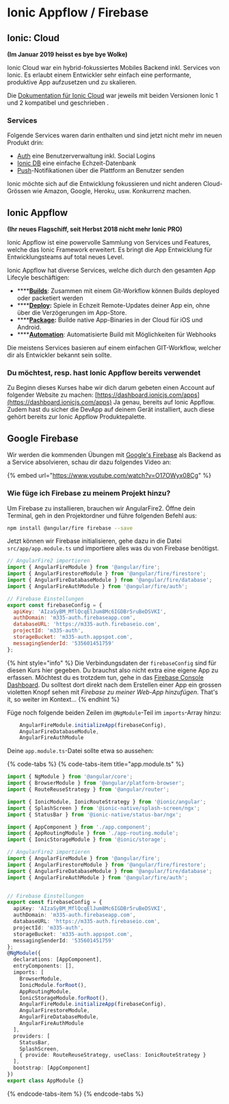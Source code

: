 # Ionic Appflow / Firebase

## Ionic: Cloud

**\(Im Januar 2019 heisst es bye bye Wolke\)**

Ionic Cloud war ein hybrid-fokussiertes Mobiles Backend inkl. Services von Ionic. Es erlaubt einem Entwickler sehr einfach eine performante, produktive App aufzusetzen und zu skalieren.

Die [Dokumentation für Ionic Cloud](http://docs.ionic.io/) war jeweils mit beiden Versionen Ionic 1 und 2 kompatibel und geschrieben .

### Services

Folgende Services waren darin enthalten und sind jetzt nicht mehr im neuen Produkt drin:

* [Auth](http://docs.ionic.io/services/auth/) eine Benutzerverwaltung inkl. Social Logins
* [Ionic DB](http://docs.ionic.io/services/database/) eine einfache Echzeit-Datenbank
* [Push](http://docs.ionic.io/services/push/)-Notifikationen über die Plattform an Benutzer senden

Ionic möchte sich auf die Entwicklung fokussieren und nicht anderen Cloud-Grössen wie Amazon, Google, Heroku, usw. Konkurrenz machen.

## Ionic Appflow

**\(Ihr neues Flagschiff, seit Herbst 2018 nicht mehr Ionic PRO\)**

Ionic Appflow ist eine powervolle Sammlung von Services und Features, welche das Ionic Framework erweitert. Es bringt die App Entwicklung für Entwicklungsteams auf total neues Level.

Ionic Appflow hat diverse Services, welche dich durch den gesamten App Lifecyle beschäftigen:

* \*\*\*\*[**Builds**](https://ionicframework.com/docs/appflow/builds/#builds): Zusammen mit einem Git-Workflow können Builds deployed oder packetiert werden
* \*\*\*\*[**Deploy**](https://ionicframework.com/docs/appflow/deploy/)**:** Spiele in Echzeit Remote-Updates deiner App ein, ohne über die Verzögerungen im App-Store.
* \*\*\*\*[**Package**](https://ionicframework.com/docs/appflow/package/)**:** Builde native App-Binaries in der Cloud für iOS und Android.
* \*\*\*\*[**Automation**](https://ionicframework.com/docs/appflow/automation/): Automatisierte Build mit Möglichkeiten für Webhooks

Die meistens Services basieren auf einem einfachen GIT-Workflow, welcher dir als Entwickler bekannt sein sollte.

### Du möchtest, resp. hast Ionic Appflow bereits verwendet

Zu Beginn dieses Kurses habe wir dich darum gebeten einen Account auf folgender Website zu machen: [https://dashboard.ionicjs.com/apps](https://dashboard.ionicjs.com/apps) Ja genau, bereits auf Ionic Appflow. Zudem hast du sicher die DevApp auf deinem Gerät installiert, auch diese gehört bereits zur Ionic Appflow Produktepalette.

## Google Firebase

Wir werden die kommenden Übungen mit [Google's Firebase](https://firebase.google.com/) als Backend as a Service absolvieren, schau dir dazu folgendes Video an:

{% embed url="https://www.youtube.com/watch?v=O17OWyx08Cg" %}

### Wie füge ich Firebase zu meinem Projekt hinzu?

Um Firebase zu installieren, brauchen wir AngularFire2. Öffne dein Terminal, geh in den Projektordner und führe folgenden Befehl aus:

```bash
npm install @angular/fire firebase --save
```

Jetzt können wir Firebase initialisieren, gehe dazu in die Datei `src/app/app.module.ts` und importiere alles was du von Firebase benötigst.

```javascript
// AngularFire2 importieren
import { AngularFireModule } from '@angular/fire';
import { AngularFirestoreModule } from '@angular/fire/firestore';
import { AngularFireDatabaseModule } from '@angular/fire/database';
import { AngularFireAuthModule } from '@angular/fire/auth';

// Firebase Einstellungen 
export const firebaseConfig = {
  apiKey: 'AIzaSyBM_MflQcqElJum8Mc6IGDBr5ruBeDSVKI',
  authDomain: 'm335-auth.firebaseapp.com',
  databaseURL: 'https://m335-auth.firebaseio.com',
  projectId: 'm335-auth',
  storageBucket: 'm335-auth.appspot.com',
  messagingSenderId: '535601451759'
};
```

{% hint style="info" %}
Die Verbindungsdaten der `firebaseConfig` sind für diesen Kurs hier gegeben. Du brauchst also nicht extra eine eigene App zu erfassen. Möchtest du es trotzdem tun, gehe in das [Firebase Console Dashboard](https://console.firebase.google.com). Du solltest dort direkt nach dem Erstellen einer App ein grossen violetten Knopf sehen mit _Firebase zu meiner Web-App hinzufügen_. That's it, so weiter im Kontext...
{% endhint %}

Füge noch folgende beiden Zeilen im `@NgModule`-Teil im `imports`-Array hinzu:

```javascript
    AngularFireModule.initializeApp(firebaseConfig),
    AngularFireDatabaseModule,
    AngularFireAuthModule
```

Deine `app.module.ts`-Datei sollte etwa so aussehen:

{% code-tabs %}
{% code-tabs-item title="app.module.ts" %}
```typescript
import { NgModule } from '@angular/core';
import { BrowserModule } from '@angular/platform-browser';
import { RouteReuseStrategy } from '@angular/router';

import { IonicModule, IonicRouteStrategy } from '@ionic/angular';
import { SplashScreen } from '@ionic-native/splash-screen/ngx';
import { StatusBar } from '@ionic-native/status-bar/ngx';

import { AppComponent } from './app.component';
import { AppRoutingModule } from './app-routing.module';
import { IonicStorageModule } from '@ionic/storage';

// AngularFire2 importieren
import { AngularFireModule } from '@angular/fire';
import { AngularFirestoreModule } from '@angular/fire/firestore';
import { AngularFireDatabaseModule } from '@angular/fire/database';
import { AngularFireAuthModule } from '@angular/fire/auth';


// Firebase Einstellungen 
export const firebaseConfig = {
  apiKey: 'AIzaSyBM_MflQcqElJum8Mc6IGDBr5ruBeDSVKI',
  authDomain: 'm335-auth.firebaseapp.com',
  databaseURL: 'https://m335-auth.firebaseio.com',
  projectId: 'm335-auth',
  storageBucket: 'm335-auth.appspot.com',
  messagingSenderId: '535601451759'
};
@NgModule({
  declarations: [AppComponent],
  entryComponents: [],
  imports: [
    BrowserModule,
    IonicModule.forRoot(),
    AppRoutingModule,
    IonicStorageModule.forRoot(),
    AngularFireModule.initializeApp(firebaseConfig),
    AngularFirestoreModule,
    AngularFireDatabaseModule,
    AngularFireAuthModule
  ],
  providers: [
    StatusBar,
    SplashScreen,
    { provide: RouteReuseStrategy, useClass: IonicRouteStrategy }
  ],
  bootstrap: [AppComponent]
})
export class AppModule {}

```
{% endcode-tabs-item %}
{% endcode-tabs %}

### 

